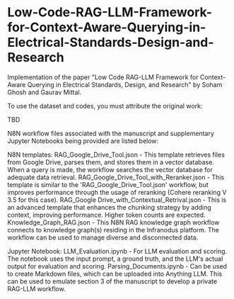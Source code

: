 # Low-Code-RAG-LLM-Framework-for-Context-Aware-Querying-in-Electrical-Standards-Design-and-Research

Implementation of the paper "Low Code RAG-LLM Framework for Context-Aware Querying in Electrical Standards, Design, and Research" by Soham Ghosh and Gaurav Mittal.

To use the dataset and codes, you must attribute the original work:

TBD


N8N workflow files associated with the manuscript and supplementary Jupyter Notebooks being provided are listed below:

N8N templates:
RAG_Google_Drive_Tool.json - This template retrieves files from Google Drive, parses them, and stores them in a vector database. When a query is made, the workflow searches the vector database for adequate data retrieval. 
RAG_Google_Drive_Tool_with_Reranker.json - This template is similar to the 'RAG_Google_Drive_Tool.json' workflow, but improves performance through the usage of reranking (Cohere reranking V 3.5 for this case).
RAG_Google Drive_with_Contextual_Retrival.json - This is an advanced template that enhances the chunking strategy by adding context, improving performance. Higher token counts are expected.
Knowledge_Graph_RAG.json - This N8N RAG knowledge graph workflow connects to knowledge graph(s) residing in the Infranodus platform. The workflow can be used to manage diverse and disconnected data. 

Jupyter Notebook: 
LLM_Evaluation.ipynb - For LLM evaluation and scoring. The notebook uses the input prompt, a ground truth, and the LLM's actual output for evaluation and scoring. 
Parsing_Documents.ipynb - Can be used to create Markdown files, which can be uploaded into Anything LLM. This can be used to emulate section 3 of the manuscript to develop a private RAG-LLM workflow. 


